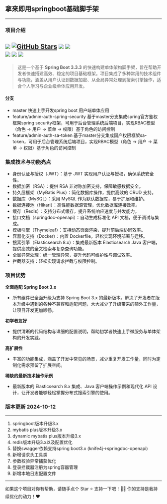 ## 拿来即用springboot基础脚手架

---
### 项目介绍

[![](https://img.shields.io/badge/-@remaindertime-FC5531?style=flat&logo=csdn&logoColor=FC5531&labelColor=424242)](https://blog.csdn.net/qq_39818325?type=blog)
[![GitHub Stars](https://img.shields.io/github/stars/RemainderTime/spring-boot-base-demo?style=social)](https://github.com/RemainderTime/spring-boot-base-demo)
![](https://img.shields.io/badge/jdk-1.8+-blue.svg)
![](https://img.shields.io/badge/springboot-3.3.3-{徽标颜色}.svg)   
![](https://img.shields.io/badge/springdoc-2.6.0-{徽标颜色}.svg)
![](https://img.shields.io/badge/elasticsearch-8.16.0-005571.svg)
![](https://img.shields.io/badge/redis-3.3.3-FF4438.svg)
---
> 这是一个基于 **Spring Boot 3.3.3** 的快速构建单体架构脚手架，旨在帮助开发者快速搭建高效、稳定的项目基础框架。项目集成了多种常用的技术组件与功能，涵盖从用户认证到数据加密、从全局异常处理到搜索引擎操作，适合个人学习与企业级单体应用开发。

#### 分支
- master 快速上手开发spring boot 用户端单体应用
- feature/admin-auth-spring-security 基于master分支集成spring官方鉴权框架spring security框架，可用于后台管理系统后端项目，实现RBAC模型（角色 → 用户 → 菜单 → 权限）基于角色的访问控制
- feature/admin-auth-sa-token 基于master分支集成国产权限框架sa-token，可用于后台管理系统后端项目，实现RBAC模型（角色 → 用户 → 菜单 → 权限）基于角色的访问控制


### 集成技术与功能亮点

- 身份认证与授权（JWT）：基于 JWT 实现用户认证与授权，确保系统安全性。
- 数据加密（RSA）：提供 RSA 非对称加密支持，保障敏感数据安全。
- 持久层框架（MyBatis Plus）：简化数据库操作，提供高效的 CRUD 支持。
- 数据库（MySQL）：采用 MySQL 作为默认数据库，易于扩展和维护。
- 数据连接池（Hikari）：高性能数据源管理，优化数据库连接效率。
- 缓存（Redis）：支持分布式缓存，提升系统响应速度与并发能力。
- 接口文档（springdoc-openapi）：自动生成标准化 API 文档，便于调试与集成。
- 模板引擎（Thymeleaf）：支持动态页面渲染，提升前后端协同效率。
- 容器化支持（Docker）：内置 Dockerfile，轻松实现环境部署与迁移。
- 搜索引擎（Elasticsearch 8.x）：集成最新版本 Elasticsearch Java 客户端，提供高效的全文检索与复杂查询功能。
- 全局异常处理：统一管理异常，提升代码可维护性与调试效率。
- 拦截器支持：轻松实现请求拦截与权限控制。

### 项目优势
**全面适配 Spring Boot 3.x**
- 所有组件已全面升级为支持 Spring Boot 3.x 的最新版本。解决了开发者在版本升级中遇到的各种不兼容和适配问题，大大减少了升级带来的额外工作量，让项目开发更加顺畅。

**初学者友好**
- 提供清晰的代码结构与详细的配置说明，帮助初学者快速上手微服务与单体架构的开发实践。

**高扩展性**
- 丰富的功能集成，涵盖了开发中常见的场景，减少重复开发工作量，同时为定制化需求预留了扩展空间。

**稀缺的最新技术操作示例**
- 最新版本的 Elasticsearch 8.x 集成、Java 客户端操作示例和现代化 API 设计，让开发者能够轻松掌握分布式搜索引擎的使用。

### 版本更新 2024-10-12

---
1. springboot版本升级3.x
2. mybatis plus版本升级3.x
3. dynamic mybatis plus版本升级3.x
4. redis版本升级3.x以及配置优化
5. 替换swagger依赖支持spring boot3.x (knife4j->springdoc-openapi)
6. 新增请求头工具类
7. 参数校验异常捕获优化
8. 登录拦截器注册为spring容器管理 
9. 新增本地日志配置文件

---
如果这个项目对你有帮助，请随手点个 Star ⭐ 支持一下吧！🎉✨ 你的支持是我持续优化的动力！❤️

